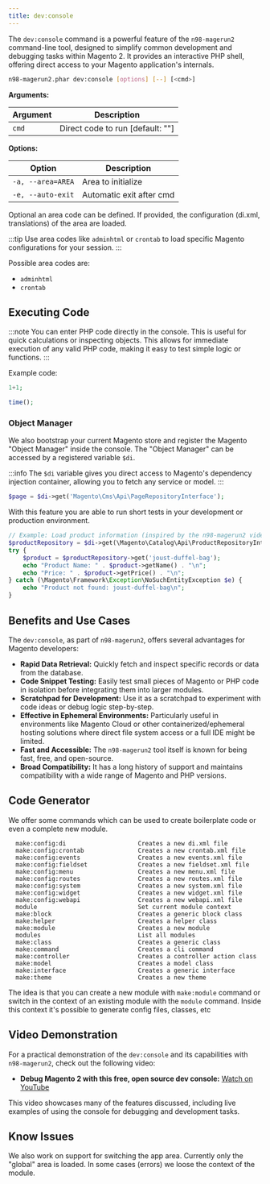 ```yaml
---
title: dev:console
---
```

The `dev:console` command is a powerful feature of the `n98-magerun2` command-line tool, designed to simplify common development and debugging tasks within Magento 2. It provides an interactive PHP shell, offering direct access to your Magento application's internals.

```sh
n98-magerun2.phar dev:console [options] [--] [<cmd>]
```

**Arguments:**

| Argument | Description                |
|----------|----------------------------|
| `cmd`    | Direct code to run [default: ""] |

**Options:**

| Option           | Description                |
|------------------|----------------------------|
| `-a, --area=AREA`| Area to initialize         |
| `-e, --auto-exit`| Automatic exit after cmd   |

Optional an area code can be defined. If provided, the configuration (di.xml, translations) of the area are loaded.

:::tip
Use area codes like `adminhtml` or `crontab` to load specific Magento configurations for your session.
:::

Possible area codes are:

- `adminhtml`
- `crontab`

## Executing Code

:::note
You can enter PHP code directly in the console. This is useful for quick calculations or inspecting objects. This allows for immediate execution of any valid PHP code, making it easy to test simple logic or functions.
:::

Example code:

```php
1+1;

time();
```

### Object Manager

We also bootstrap your current Magento store and register the Magento "Object Manager" inside the console.
The "Object Manager" can be accessed by a registered variable `$di`.

:::info
The `$di` variable gives you direct access to Magento's dependency injection container, allowing you to fetch any service or model.
:::

```php
$page = $di->get('Magento\Cms\Api\PageRepositoryInterface');
```

With this feature you are able to run short tests in your development or production environment.

```php
// Example: Load product information (inspired by the n98-magerun2 video)
$productRepository = $di->get(\Magento\Catalog\Api\ProductRepositoryInterface::class);
try {
    $product = $productRepository->get('joust-duffel-bag');
    echo "Product Name: " . $product->getName() . "\n";
    echo "Price: " . $product->getPrice() . "\n";
} catch (\Magento\Framework\Exception\NoSuchEntityException $e) {
    echo "Product not found: joust-duffel-bag\n";
}
```

## Benefits and Use Cases

The `dev:console`, as part of `n98-magerun2`, offers several advantages for Magento developers:

- **Rapid Data Retrieval:** Quickly fetch and inspect specific records or data from the database.
- **Code Snippet Testing:** Easily test small pieces of Magento or PHP code in isolation before integrating them into larger modules.
- **Scratchpad for Development:** Use it as a scratchpad to experiment with code ideas or debug logic step-by-step.
- **Effective in Ephemeral Environments:** Particularly useful in environments like Magento Cloud or other containerized/ephemeral hosting solutions where direct file system access or a full IDE might be limited.
- **Fast and Accessible:** The `n98-magerun2` tool itself is known for being fast, free, and open-source.
- **Broad Compatibility:** It has a long history of support and maintains compatibility with a wide range of Magento and PHP versions.

## Code Generator

We offer some commands which can be used to create boilerplate code or even a complete new module.

```
  make:config:di                    Creates a new di.xml file
  make:config:crontab               Creates a new crontab.xml file
  make:config:events                Creates a new events.xml file
  make:config:fieldset              Creates a new fieldset.xml file
  make:config:menu                  Creates a new menu.xml file
  make:config:routes                Creates a new routes.xml file
  make:config:system                Creates a new system.xml file
  make:config:widget                Creates a new widget.xml file
  make:config:webapi                Creates a new webapi.xml file
  module                            Set current module context
  make:block                        Creates a generic block class
  make:helper                       Creates a helper class
  make:module                       Creates a new module
  modules                           List all modules
  make:class                        Creates a generic class
  make:command                      Creates a cli command
  make:controller                   Creates a controller action class
  make:model                        Creates a model class
  make:interface                    Creates a generic interface
  make:theme                        Creates a new theme
```

The idea is that you can create a new module with `make:module` command or switch in the context of an existing module with the `module` command.
Inside this context it's possible to generate config files, classes, etc

## Video Demonstration

For a practical demonstration of the `dev:console` and its capabilities with `n98-magerun2`, check out the following video:

- **Debug Magento 2 with this free, open source dev console:** [Watch on YouTube](https://youtu.be/teqHKYpz8dE?si=6_Vj-UBM2P6eYqtf)

This video showcases many of the features discussed, including live examples of using the console for debugging and development tasks.

## Know Issues

We also work on support for switching the app area. Currently only the "global" area is loaded.
In some cases (errors) we loose the context of the module.
